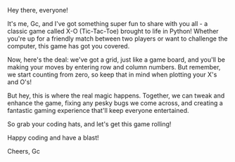Hey there, everyone!

It's me, Gc, and I've got something super fun to share with you all - a classic game called X-O (Tic-Tac-Toe) brought to life in Python! Whether you're up for a friendly match between two players or want to challenge the computer, this game has got you covered.

Now, here's the deal: we've got a grid, just like a game board, and you'll be making your moves by entering row and column numbers. But remember, we start counting from zero, so keep that in mind when plotting your X's and O's!

But hey, this is where the real magic happens. Together, we can tweak and enhance the game, fixing any pesky bugs we come across, and creating a fantastic gaming experience that'll keep everyone entertained.

So grab your coding hats, and let's get this game rolling!

Happy coding and have a blast!

Cheers,
Gc
